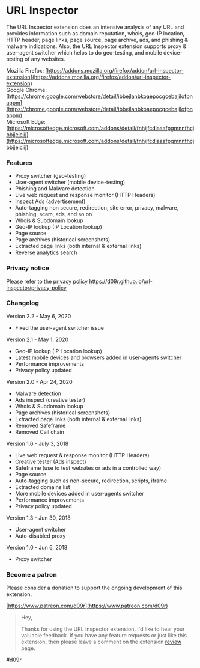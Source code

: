 # URL Inspector
The URL Inspector extension does an intensive analysis of any URL and provides information such as domain reputation, whois, geo-IP location, HTTP header, page links, page source, page archive, ads, and phishing & malware indications. Also, the URL Inspector extension supports proxy & user-agent switcher which helps to do geo-testing, and mobile device-testing of any websites.

Mozilla Firefox: [https://addons.mozilla.org/firefox/addon/url-inspector-extension](https://addons.mozilla.org/firefox/addon/url-inspector-extension)<br/>
Google Chrome: [https://chrome.google.com/webstore/detail/ibbejlanbkoaepocgcebajilofpnappm](https://chrome.google.com/webstore/detail/ibbejlanbkoaepocgcebajilofpnappm)<br/>
Microsoft Edge: [https://microsoftedge.microsoft.com/addons/detail/fnhijfcdiaaafpgmnnfhcjbbjjeiciij](https://microsoftedge.microsoft.com/addons/detail/fnhijfcdiaaafpgmnnfhcjbbjjeiciij)

### Features
* Proxy switcher (geo-testing)
* User-agent switcher (mobile device-testing)
* Phishing and Malware detection
* Live web request and response monitor (HTTP Headers)
* Inspect Ads (advertisement)
* Auto-tagging non secure, redirection, site error, privacy, malware, phishing, scam, ads, and so on
* Whois & Subdomain lookup
* Geo-IP lookup (IP Location lookup)
* Page source
* Page archives (historical screenshots)
* Extracted page links (both internal & external links)
* Reverse analytics search

### Privacy notice
Please refer to the privacy policy https://d09r.github.io/url-inspector/privacy-policy

### Changelog
Version 2.2 - May 6, 2020
- Fixed the user-agent switcher issue

Version 2.1 - May 1, 2020
- Geo-IP lookup (IP Location lookup)
- Latest mobile devices and browsers added in user-agents switcher
- Performance improvements
- Privacy policy updated

Version 2.0 - Apr 24, 2020
- Malware detection
- Ads inspect (creative tester)
- Whois & Subdomain lookup
- Page archives (historical screenshots)
- Extracted page links (both internal & external links)
- Removed Safeframe
- Removed Call chain

Version 1.6 - July 3, 2018
- Live web request & response monitor (HTTP Headers)
- Creative tester (Ads inspect)
- Safeframe (use to test websites or ads in a controlled way)
- Page source
- Auto-tagging such as non-secure, redirection, scripts, iframe
- Extracted domains list
- More mobile devices added in user-agents switcher
- Performance improvements
- Privacy policy updated

Version 1.3 - Jun 30, 2018
- User-agent switcher
- Auto-disabled proxy

Version 1.0 - Jun 6, 2018
- Proxy switcher

### Become a patron
Please consider a donation to support the ongoing development of this extension.

[https://www.patreon.com/d09r](https://www.patreon.com/d09r)


> Hey,
> 
> Thanks for using the URL inspector extension. I'd like to hear your valuable feedback. If you have any feature requests or just like this extension, then please leave a comment on the extension [review](https://chrome.google.com/webstore/detail/ibbejlanbkoaepocgcebajilofpnappm/reviews/) page.

#d09r
